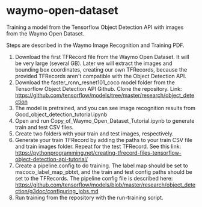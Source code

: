 # waymo-open-dataset
Training a model from the Tensorflow Object Detection API with images from the Waymo Open Dataset.

Steps are described in the Waymo Image Recognition and Training PDF.
1. Download the first TFRecord file from the Waymo Open Dataset. It will be very large (several GB). Later we will extract the images and bounding box coordinates, creating our own TFRecords, because the provided TFRecords aren't compatible with the Object Detection API. 
2. Download the faster_rcnn_resnet101_coco model folder from the Tensorflow Object Detection API Github. Clone the repository.
Link: https://github.com/tensorflow/models/tree/master/research/object_detection
3. The model is pretrained, and you can see image recognition results from Good_object_detection_tutorial.ipynb
4. Open and run Copy_of_Waymo_Open_Dataset_Tutorial.ipynb to generate train and test CSV files.
5. Create two folders with your train and test images, respectively.
6. Generate your train TFRecord by adding the paths to your train CSV file and train images folder. Repeat for the test TFRecord.
See this link: https://pythonprogramming.net/creating-tfrecord-files-tensorflow-object-detection-api-tutorial/
7. Create a pipeline.config to do training. The label map should be set to mscoco_label_map_pbtxt, and the train and test config paths 
should be set to the TFRecords.
The pipeline config file is described here: https://github.com/tensorflow/models/blob/master/research/object_detection/g3doc/configuring_jobs.md
8. Run training from the repository with the run-training script.
